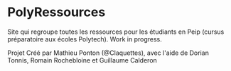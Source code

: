 # PolyRessources
Site qui regroupe toutes les ressources pour les étudiants en Peip (cursus préparatoire aux écoles Polytech). Work in progress.   

Projet Créé par Mathieu Ponton (@Claquettes), avec l'aide de Dorian Tonnis, Romain Rochebloine et Guillaume Calderon
